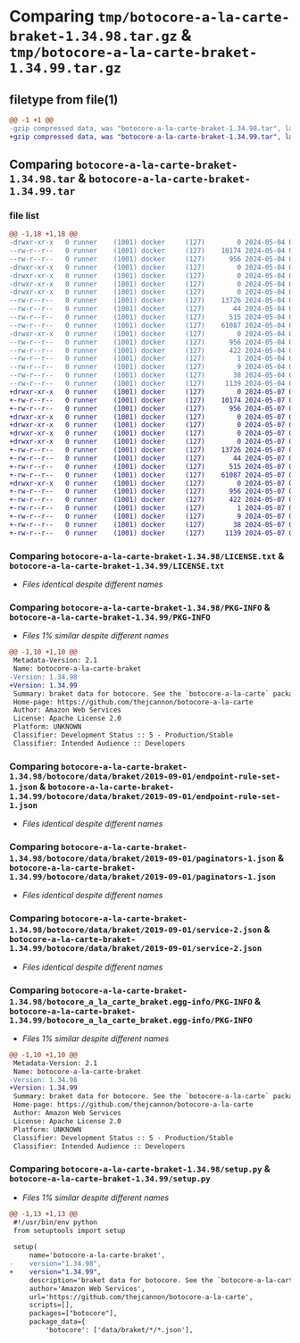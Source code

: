 # Comparing `tmp/botocore-a-la-carte-braket-1.34.98.tar.gz` & `tmp/botocore-a-la-carte-braket-1.34.99.tar.gz`

## filetype from file(1)

```diff
@@ -1 +1 @@
-gzip compressed data, was "botocore-a-la-carte-braket-1.34.98.tar", last modified: Sat May  4 01:01:20 2024, max compression
+gzip compressed data, was "botocore-a-la-carte-braket-1.34.99.tar", last modified: Tue May  7 01:02:22 2024, max compression
```

## Comparing `botocore-a-la-carte-braket-1.34.98.tar` & `botocore-a-la-carte-braket-1.34.99.tar`

### file list

```diff
@@ -1,18 +1,18 @@
-drwxr-xr-x   0 runner    (1001) docker     (127)        0 2024-05-04 01:01:20.446085 botocore-a-la-carte-braket-1.34.98/
--rw-r--r--   0 runner    (1001) docker     (127)    10174 2024-05-04 01:01:20.000000 botocore-a-la-carte-braket-1.34.98/LICENSE.txt
--rw-r--r--   0 runner    (1001) docker     (127)      956 2024-05-04 01:01:20.446085 botocore-a-la-carte-braket-1.34.98/PKG-INFO
-drwxr-xr-x   0 runner    (1001) docker     (127)        0 2024-05-04 01:01:20.446085 botocore-a-la-carte-braket-1.34.98/botocore/
-drwxr-xr-x   0 runner    (1001) docker     (127)        0 2024-05-04 01:01:20.446085 botocore-a-la-carte-braket-1.34.98/botocore/data/
-drwxr-xr-x   0 runner    (1001) docker     (127)        0 2024-05-04 01:01:20.446085 botocore-a-la-carte-braket-1.34.98/botocore/data/braket/
-drwxr-xr-x   0 runner    (1001) docker     (127)        0 2024-05-04 01:01:20.446085 botocore-a-la-carte-braket-1.34.98/botocore/data/braket/2019-09-01/
--rw-r--r--   0 runner    (1001) docker     (127)    13726 2024-05-04 01:01:11.000000 botocore-a-la-carte-braket-1.34.98/botocore/data/braket/2019-09-01/endpoint-rule-set-1.json
--rw-r--r--   0 runner    (1001) docker     (127)       44 2024-05-04 01:01:11.000000 botocore-a-la-carte-braket-1.34.98/botocore/data/braket/2019-09-01/examples-1.json
--rw-r--r--   0 runner    (1001) docker     (127)      515 2024-05-04 01:01:11.000000 botocore-a-la-carte-braket-1.34.98/botocore/data/braket/2019-09-01/paginators-1.json
--rw-r--r--   0 runner    (1001) docker     (127)    61087 2024-05-04 01:01:11.000000 botocore-a-la-carte-braket-1.34.98/botocore/data/braket/2019-09-01/service-2.json
-drwxr-xr-x   0 runner    (1001) docker     (127)        0 2024-05-04 01:01:20.446085 botocore-a-la-carte-braket-1.34.98/botocore_a_la_carte_braket.egg-info/
--rw-r--r--   0 runner    (1001) docker     (127)      956 2024-05-04 01:01:20.000000 botocore-a-la-carte-braket-1.34.98/botocore_a_la_carte_braket.egg-info/PKG-INFO
--rw-r--r--   0 runner    (1001) docker     (127)      422 2024-05-04 01:01:20.000000 botocore-a-la-carte-braket-1.34.98/botocore_a_la_carte_braket.egg-info/SOURCES.txt
--rw-r--r--   0 runner    (1001) docker     (127)        1 2024-05-04 01:01:20.000000 botocore-a-la-carte-braket-1.34.98/botocore_a_la_carte_braket.egg-info/dependency_links.txt
--rw-r--r--   0 runner    (1001) docker     (127)        9 2024-05-04 01:01:20.000000 botocore-a-la-carte-braket-1.34.98/botocore_a_la_carte_braket.egg-info/top_level.txt
--rw-r--r--   0 runner    (1001) docker     (127)       38 2024-05-04 01:01:20.446085 botocore-a-la-carte-braket-1.34.98/setup.cfg
--rw-r--r--   0 runner    (1001) docker     (127)     1139 2024-05-04 01:01:20.000000 botocore-a-la-carte-braket-1.34.98/setup.py
+drwxr-xr-x   0 runner    (1001) docker     (127)        0 2024-05-07 01:02:22.516103 botocore-a-la-carte-braket-1.34.99/
+-rw-r--r--   0 runner    (1001) docker     (127)    10174 2024-05-07 01:02:22.000000 botocore-a-la-carte-braket-1.34.99/LICENSE.txt
+-rw-r--r--   0 runner    (1001) docker     (127)      956 2024-05-07 01:02:22.516103 botocore-a-la-carte-braket-1.34.99/PKG-INFO
+drwxr-xr-x   0 runner    (1001) docker     (127)        0 2024-05-07 01:02:22.516103 botocore-a-la-carte-braket-1.34.99/botocore/
+drwxr-xr-x   0 runner    (1001) docker     (127)        0 2024-05-07 01:02:22.516103 botocore-a-la-carte-braket-1.34.99/botocore/data/
+drwxr-xr-x   0 runner    (1001) docker     (127)        0 2024-05-07 01:02:22.516103 botocore-a-la-carte-braket-1.34.99/botocore/data/braket/
+drwxr-xr-x   0 runner    (1001) docker     (127)        0 2024-05-07 01:02:22.516103 botocore-a-la-carte-braket-1.34.99/botocore/data/braket/2019-09-01/
+-rw-r--r--   0 runner    (1001) docker     (127)    13726 2024-05-07 01:02:10.000000 botocore-a-la-carte-braket-1.34.99/botocore/data/braket/2019-09-01/endpoint-rule-set-1.json
+-rw-r--r--   0 runner    (1001) docker     (127)       44 2024-05-07 01:02:10.000000 botocore-a-la-carte-braket-1.34.99/botocore/data/braket/2019-09-01/examples-1.json
+-rw-r--r--   0 runner    (1001) docker     (127)      515 2024-05-07 01:02:10.000000 botocore-a-la-carte-braket-1.34.99/botocore/data/braket/2019-09-01/paginators-1.json
+-rw-r--r--   0 runner    (1001) docker     (127)    61087 2024-05-07 01:02:10.000000 botocore-a-la-carte-braket-1.34.99/botocore/data/braket/2019-09-01/service-2.json
+drwxr-xr-x   0 runner    (1001) docker     (127)        0 2024-05-07 01:02:22.516103 botocore-a-la-carte-braket-1.34.99/botocore_a_la_carte_braket.egg-info/
+-rw-r--r--   0 runner    (1001) docker     (127)      956 2024-05-07 01:02:22.000000 botocore-a-la-carte-braket-1.34.99/botocore_a_la_carte_braket.egg-info/PKG-INFO
+-rw-r--r--   0 runner    (1001) docker     (127)      422 2024-05-07 01:02:22.000000 botocore-a-la-carte-braket-1.34.99/botocore_a_la_carte_braket.egg-info/SOURCES.txt
+-rw-r--r--   0 runner    (1001) docker     (127)        1 2024-05-07 01:02:22.000000 botocore-a-la-carte-braket-1.34.99/botocore_a_la_carte_braket.egg-info/dependency_links.txt
+-rw-r--r--   0 runner    (1001) docker     (127)        9 2024-05-07 01:02:22.000000 botocore-a-la-carte-braket-1.34.99/botocore_a_la_carte_braket.egg-info/top_level.txt
+-rw-r--r--   0 runner    (1001) docker     (127)       38 2024-05-07 01:02:22.516103 botocore-a-la-carte-braket-1.34.99/setup.cfg
+-rw-r--r--   0 runner    (1001) docker     (127)     1139 2024-05-07 01:02:22.000000 botocore-a-la-carte-braket-1.34.99/setup.py
```

### Comparing `botocore-a-la-carte-braket-1.34.98/LICENSE.txt` & `botocore-a-la-carte-braket-1.34.99/LICENSE.txt`

 * *Files identical despite different names*

### Comparing `botocore-a-la-carte-braket-1.34.98/PKG-INFO` & `botocore-a-la-carte-braket-1.34.99/PKG-INFO`

 * *Files 1% similar despite different names*

```diff
@@ -1,10 +1,10 @@
 Metadata-Version: 2.1
 Name: botocore-a-la-carte-braket
-Version: 1.34.98
+Version: 1.34.99
 Summary: braket data for botocore. See the `botocore-a-la-carte` package for more info.
 Home-page: https://github.com/thejcannon/botocore-a-la-carte
 Author: Amazon Web Services
 License: Apache License 2.0
 Platform: UNKNOWN
 Classifier: Development Status :: 5 - Production/Stable
 Classifier: Intended Audience :: Developers
```

### Comparing `botocore-a-la-carte-braket-1.34.98/botocore/data/braket/2019-09-01/endpoint-rule-set-1.json` & `botocore-a-la-carte-braket-1.34.99/botocore/data/braket/2019-09-01/endpoint-rule-set-1.json`

 * *Files identical despite different names*

### Comparing `botocore-a-la-carte-braket-1.34.98/botocore/data/braket/2019-09-01/paginators-1.json` & `botocore-a-la-carte-braket-1.34.99/botocore/data/braket/2019-09-01/paginators-1.json`

 * *Files identical despite different names*

### Comparing `botocore-a-la-carte-braket-1.34.98/botocore/data/braket/2019-09-01/service-2.json` & `botocore-a-la-carte-braket-1.34.99/botocore/data/braket/2019-09-01/service-2.json`

 * *Files identical despite different names*

### Comparing `botocore-a-la-carte-braket-1.34.98/botocore_a_la_carte_braket.egg-info/PKG-INFO` & `botocore-a-la-carte-braket-1.34.99/botocore_a_la_carte_braket.egg-info/PKG-INFO`

 * *Files 1% similar despite different names*

```diff
@@ -1,10 +1,10 @@
 Metadata-Version: 2.1
 Name: botocore-a-la-carte-braket
-Version: 1.34.98
+Version: 1.34.99
 Summary: braket data for botocore. See the `botocore-a-la-carte` package for more info.
 Home-page: https://github.com/thejcannon/botocore-a-la-carte
 Author: Amazon Web Services
 License: Apache License 2.0
 Platform: UNKNOWN
 Classifier: Development Status :: 5 - Production/Stable
 Classifier: Intended Audience :: Developers
```

### Comparing `botocore-a-la-carte-braket-1.34.98/setup.py` & `botocore-a-la-carte-braket-1.34.99/setup.py`

 * *Files 1% similar despite different names*

```diff
@@ -1,13 +1,13 @@
 #!/usr/bin/env python
 from setuptools import setup
 
 setup(
     name='botocore-a-la-carte-braket',
-    version="1.34.98",
+    version="1.34.99",
     description='braket data for botocore. See the `botocore-a-la-carte` package for more info.',
     author='Amazon Web Services',
     url='https://github.com/thejcannon/botocore-a-la-carte',
     scripts=[],
     packages=["botocore"],
     package_data={
         'botocore': ['data/braket/*/*.json'],
```

